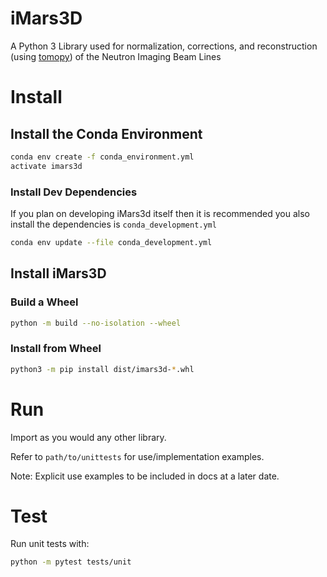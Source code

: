 <!-- Badges -->

<!-- We dont use travis anymore, maybe remove this entirely? -->
<!-- [![Build Status](https://travis-ci.org/ornlneutronimaging/iMars3D.svg?branch=master)](https://travis-ci.org/ornlneutronimaging/iMars3D) -->

<!-- End Badges -->

# iMars3D

A Python 3 Library used for 
normalization, corrections, and reconstruction (using [tomopy](https://tomopy.readthedocs.io/en/latest/)) of the Neutron Imaging Beam Lines

# Install

## Install the Conda Environment

``` bash
conda env create -f conda_environment.yml
activate imars3d
```

### Install Dev Dependencies

If you plan on developing iMars3d itself then it is recommended you also install the dependencies is `conda_development.yml`

``` bash
conda env update --file conda_development.yml
```

## Install iMars3D

### Build a Wheel

``` bash
python -m build --no-isolation --wheel
```

### Install from Wheel

``` bash
python3 -m pip install dist/imars3d-*.whl
```

# Run

Import as you would any other library.

Refer to `path/to/unittests` for use/implementation examples.

Note: Explicit use examples to be included in docs at a later date.

# Test

Run unit tests with:

``` bash
python -m pytest tests/unit
```